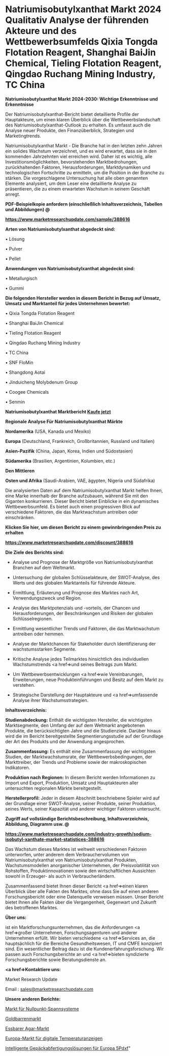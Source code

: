 # Natriumisobutylxanthat Markt 2024 Qualitativ Analyse der führenden Akteure und des Wettbewerbsumfelds Qixia Tongda Flotation Reagent, Shanghai BaiJin Chemical, Tieling Flotation Reagent, Qingdao Ruchang Mining Industry, TC China

<strong>Natriumisobutylxanthat Markt 2024-2030: Wichtige Erkenntnisse und Erkenntnisse</strong>

Der Natriumisobutylxanthat-Bericht bietet detaillierte Profile der Hauptakteure, um einen klaren Überblick über die Wettbewerbslandschaft des Natriumisobutylxanthat-Outlook zu erhalten. Es umfasst auch die Analyse neuer Produkte, den Finanzüberblick, Strategien und Marketingtrends.

Natriumisobutylxanthat Markt - Die Branche hat in den letzten zehn Jahren ein solides Wachstum verzeichnet, und es wird erwartet, dass sie in den kommenden Jahrzehnten viel erreichen wird. Daher ist es wichtig, alle Investitionsmöglichkeiten, bevorstehenden Marktbedrohungen, zurückhaltenden Faktoren, Herausforderungen, Marktdynamiken und technologischen Fortschritte zu ermitteln, um die Position in der Branche zu stärken. Die vorgeschlagene Untersuchung hat alle oben genannten Elemente analysiert, um dem Leser eine detaillierte Analyse zu präsentieren, die zu einem erwarteten Wachstum in seinem Geschäft anregt.



<strong><b>PDF-Beispielkopie anfordern (einschließlich Inhaltsverzeichnis, Tabellen und Abbildungen) @ </b></strong>

<strong><a href=https://www.marketresearchupdate.com/sample/388616>

<strong>https://www.marketresearchupdate.com/sample/388616</u></a></strong></strong>



<strong>Arten von Natriumisobutylxanthat abgedeckt sind:</strong>

• Lösung

• Pulver

• Pellet



<strong>Anwendungen von Natriumisobutylxanthat abgedeckt sind:</strong>

• Metallurgisch

• Gummi



<strong>Die folgenden Hersteller werden in diesem Bericht in Bezug auf Umsatz, Umsatz und Marktanteil für jedes Unternehmen bewertet:</strong>

• Qixia Tongda Flotation Reagent

• Shanghai BaiJin Chemical

• Tieling Flotation Reagent

• Qingdao Ruchang Mining Industry

• TC China

• SNF FloMin

• Shangdong Aotai

• Jinduicheng Molybdenum Group

• Coogee Chemicals

• Senmin



<strong>Natriumisobutylxanthat Marktbericht <a href=https://www.marketresearchupdate.com/buynow/388616>Kaufe jetzt</a></strong>



<strong>Regionale Analyse Für Natriumisobutylxanthat Märkte</strong>



<strong>Nordamerika</strong> (USA, Kanada und Mexiko)



<strong>Europa</strong> (Deutschland, Frankreich, Großbritannien, Russland und Italien)



<strong>Asien-Pazifik</strong> (China, Japan, Korea, Indien und Südostasien)



<strong>Südamerika</strong> (Brasilien, Argentinien, Kolumbien, etc.)



<strong>Den Mittleren</strong> 

<strong>Osten und Afrika</strong> (Saudi-Arabien, VAE, ägypten, Nigeria und Südafrika)

Die analysierten Daten auf dem Natriumisobutylxanthat Markt helfen Ihnen, eine Marke innerhalb der Branche aufzubauen, während Sie mit den Giganten konkurrieren. Dieser Bericht bietet Einblicke in ein dynamisches Wettbewerbsumfeld. Es bietet auch einen progressiven Blick auf verschiedene Faktoren, die das Marktwachstum antreiben oder einschränken.



<strong>Klicken Sie hier, um diesen Bericht zu einem gewinnbringenden Preis zu erhalten
</strong>

<strong><a href=https://www.marketresearchupdate.com/discount/388616>https://www.marketresearchupdate.com/discount/388616</b></u></strong></a>



<strong>Die Ziele des Berichts sind:</strong>

- Analyse und Prognose der Marktgröße von Natriumisobutylxanthat Branchen auf dem Weltmarkt.

- Untersuchung der globalen Schlüsselakteure, der SWOT-Analyse, des Werts und des globalen Marktanteils für führende Akteure.

- Ermittlung, Erläuterung und Prognose des Marktes nach Art, Verwendungszweck und Region.

- Analyse des Marktpotenzials und -vorteils, der Chancen und Herausforderungen, der Beschränkungen und Risiken der globalen Schlüsselregionen.

- Ermittlung wesentlicher Trends und Faktoren, die das Marktwachstum antreiben oder hemmen.

- Analyse der Marktchancen für Stakeholder durch Identifizierung der wachstumsstarken Segmente.

- Kritische Analyse jedes Teilmarktes hinsichtlich des individuellen Wachstumstrends <a href=>und</a> seines Beitrags zum Markt.

- Um Wettbewerbsentwicklungen <a href=>wie</a> Vereinbarungen, Erweiterungen, neue Produkteinführungen und Besitz auf dem Markt zu verstehen.

- Strategische Darstellung der Hauptakteure und <a href=>umfas</a>sende Analyse ihrer Wachstumsstrategien.



<strong>Inhaltsverzeichnis:</strong>



<strong>Studienabdeckung:</strong> Enthält die wichtigsten Hersteller, die wichtigsten Marktsegmente, den Umfang der auf dem Weltmarkt angebotenen Produkte, die berücksichtigten Jahre und die Studienziele. Darüber hinaus wird die im Bericht bereitgestellte Segmentierungsstudie auf der Grundlage der Art des Produkts und der Anwendung angesprochen.



<strong>Zusammenfassung:</strong> Es enthält eine Zusammenfassung der wichtigsten Studien, der Marktwachstumsrate, der Wettbewerbsbedingungen, der Markttreiber, der Trends und Probleme sowie der makroskopischen Indikatoren.



<strong>Produktion nach Regionen:</strong> In diesem Bericht werden Informationen zu Import und Export, Produktion, Umsatz und Hauptakteuren aller untersuchten regionalen Märkte bereitgestellt.



<strong>Herstellerprofil:</strong> Jeder in diesem Abschnitt beschriebene Spieler wird auf der Grundlage einer SWOT-Analyse, seiner Produkte, seiner Produktion, seines Werts, seiner Kapazität und anderer wichtiger Faktoren untersucht.



<strong><b>Zugriff auf vollständige Berichtsbeschreibung, Inhaltsverzeichnis, Abbildung, Diagramm usw. @ </b></strong>

<strong><a href=https://www.marketresearchupdate.com/industry-growth/sodium-isobutyl-xanthate-market-statistices-388616>https://www.marketresearchupdate.com/industry-growth/sodium-isobutyl-xanthate-market-statistices-388616</a></strong>

Das Wachstum dieses Marktes ist weltweit verschiedenen Faktoren unterworfen, unter anderem dem Verbrauchervolumen von Natriumisobutylxanthat von Natriumisobutylxanthat Produkten, Wachstumsmodellen anorganischer Unternehmen, der Preisvolatilität von Rohstoffen, Produktinnovationen sowie den wirtschaftlichen Aussichten sowohl in Erzeuger- als auch in Verbraucherländern.

Zusammenfassend bietet Ihnen dieser Bericht <a href=>einen</a> klaren Überblick über alle Fakten des Marktes, ohne dass Sie auf einen anderen Forschungsbericht oder eine Datenquelle verweisen müssen. Unser Bericht bietet Ihnen alle Fakten über die Vergangenheit, Gegenwart und Zukunft des betroffenen Marktes.



<strong>Über uns:</strong>

 ist ein Marktforschungsunternehmen, das die Anforderungen <a href=>großer</a> Unternehmen, Forschungsagenturen und anderer Unternehmen erfüllt. Wir bieten verschiedene <a href=>Services</a> an, die hauptsächlich für die Bereiche Gesundheitswesen, IT und CMFE konzipiert sind. Ein wesentlicher Beitrag dazu ist die Kundenerfahrungsforschung. Wir passen auch Forschungsberichte an und <a href=>bieten</a> syndizierte Forschungsberichte sowie Beratungsdienste an.



<strong><a href=>Kontaktiere uns:</a></strong>

Market Research Update

Email : sales@marketresearchupdate.com



<strong>Unsere anderen Berichte:</strong>

<a href=https://www.linkedin.com/pulse/zero-point-clamping-system-market-witness-huge>Markt für Nullpunkt-Spannsysteme</a>

<a href=https://www.linkedin.com/pulse/gold-bullion-market-2023-analysis-growth-drivers>Goldbarrenmarkt</a>

<a href=https://www.linkedin.com/pulse/edible-agar-market-size-trends-consumption>Essbarer Agar-Markt</a>

<a href=https://www.linkedin.com/pulse/europe-digital-temperature-indicators-market>Europa-Markt für digitale Temperaturanzeigen</a>

<a href=https://www.linkedin.com/pulse/europe-smart-baggage-handling-solutions-5pdxf/>Intelligente Gepäckabfertigungslösungen für Europa 5Pdxf</a>"
